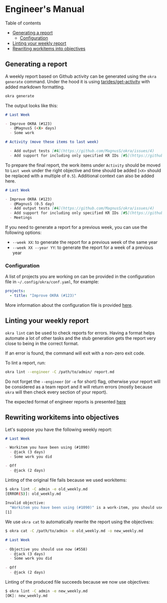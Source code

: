 # Engineer's Manual

Table of contents
- [Generating a report](#generating-a-report)
  - [Configuration](#configuration)
- [Linting your weekly report](#linting-your-weekly-report)
- [Rewriting workitems into objectives](#rewriting-workitems-into-objectives)

## Generating a report

A weekly report based on Github activity can be generated using the `okra generate` command. Under the hood it is using [tarides/get-activity](https://github.com/tarides/get-activity) with added markdown formatting.

```sh
okra generate
```

The output looks like this:

```md
# Last Week

- Improve OKRA (#123)
  - @MagnusS (<X> days)
  - Some work

# Activity (move these items to last week)

  - Add output tests [#4](https://github.com/MagnusS/okra/issues/4)
  - Add support for including only specified KR IDs [#5](https://github.com/MagnusS/okra/issues/5)
```

To prepare the final report, the work items under `Activity` should be moved to `Last week` under the right objective and time should be added (`<X>` should be replaced with a multiple of `0.5`). Additional context can also be added here.

```md
# Last Week

- Improve OKRA (#123)
  - @MagnusS (0.5 day)
  - Add output tests [#4](https://github.com/MagnusS/okra/issues/4)
  - Add support for including only specified KR IDs [#5](https://github.com/MagnusS/okra/issues/5)
  - Meetings
```

If you need to generate a report for a previous week, you can use the following options:
- `--week XX`: to generate the report for a previous week of the same year
- `--week XX --year YY`: to generate the report for a week of a previous year

### Configuration

A list of projects you are working on can be provided in the configuration file in `~/.config/okra/conf.yaml`, for example:

```yaml
projects:
  - title: "Improve OKRA (#123)"
```

More information about the configuration file is provided [here](configuration-file.md).

## Linting your weekly report

`okra lint` can be used to check reports for errors. Having a format helps automate a lot of other tasks and the stub generation gets the report very close to being in the correct format.

If an error is found, the command will exit with a non-zero exit code.

To lint a report, run:
```sh
okra lint --engineer -C /path/to/admin/ report.md
```

Do not forget the `--engineer` (or `-e` for short) flag, otherwise your report will be considered as a team report and it will return errors (mostly because `okra` will then check every section of your report).

The expected format of engineer reports is presented [here](report-formats.md#engineer-report)

## Rewriting workitems into objectives

Let's suppose you have the following weekly report:

```md
# Last Week

- Workitem you have been using (#1090)
  - @jack (3 days)
  - Some work you did

- Off
  - @jack (2 days)
```

Linting of the original file fails because we used workitems:

```sh
$ okra lint -C admin -e old_weekly.md
[ERROR(S)]: old_weekly.md
  
Invalid objective:
  "Workitem you have been using (#1090)" is a work-item, you should use its parent objective "Objective you should use now (#558)" instead
[1]
```

We use `okra cat` to automatically rewrite the report using the objectives:

```sh
$ okra cat -C /path/to/admin -e old_weekly.md -o new_weekly.md
```
```md
# Last Week
  
- Objective you should use now (#558)
  - @jack (3 days)
  - Some work you did
  
- Off
  - @jack (2 days)
```

Linting of the produced file succeeds because we now use objectives:

```sh
$ okra lint -C admin -e new_weekly.md
[OK]: new_weekly.md
```
